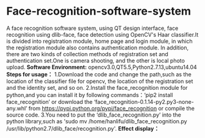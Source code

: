 # Face-recognition-software-system
A face recognition software system, using QT design interface, face recognition using dlib-face, face detection using OpenCV's Haar classifier.It is divided into registration module, home page and login module, in which the registration module also contains authentication module. In addition, there are two kinds of collection methods of registration set and authentication set.One is camera shooting, and the other is local photo upload.
**Software Environment:**
opencv3.0,QT5.5,Python2.7.13,ubuntu14.04
**Steps for usage：**
1.Download the code and change the path,such as the location of the classifier file for opencv, the location of the registration set and the identity set, and so on.
2.Install the face_recognition module for python,and you can install it by following commands：‘pip2 install face_recognition’ or download the ‘face_recognition-0.1.14-py2.py3-none-any.whl’ from https://pypi.python.org/pypi/face_recognition or compile the source code.
3.You need to put the ‘dlib_face_recognition.py’ into the python library,such as 'sudo mv /home/hanlifu/dlib_face_recognition.py /usr/lib/python2.7/dlib_face/recognition.py'.
**Effect display：**
